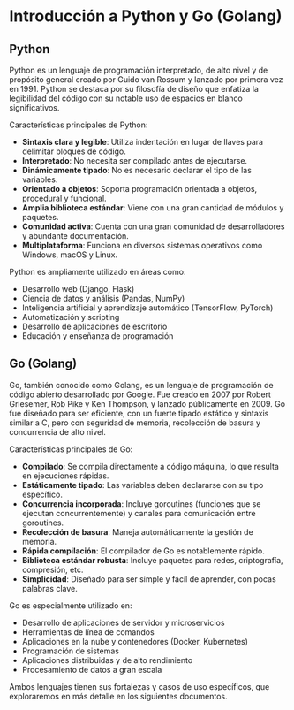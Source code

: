 # Introducción a Python y Go (Golang)

## Python

Python es un lenguaje de programación interpretado, de alto nivel y de propósito general creado por Guido van Rossum y lanzado por primera vez en 1991. Python se destaca por su filosofía de diseño que enfatiza la legibilidad del código con su notable uso de espacios en blanco significativos.

Características principales de Python:

- **Sintaxis clara y legible**: Utiliza indentación en lugar de llaves para delimitar bloques de código.
- **Interpretado**: No necesita ser compilado antes de ejecutarse.
- **Dinámicamente tipado**: No es necesario declarar el tipo de las variables.
- **Orientado a objetos**: Soporta programación orientada a objetos, procedural y funcional.
- **Amplia biblioteca estándar**: Viene con una gran cantidad de módulos y paquetes.
- **Comunidad activa**: Cuenta con una gran comunidad de desarrolladores y abundante documentación.
- **Multiplataforma**: Funciona en diversos sistemas operativos como Windows, macOS y Linux.

Python es ampliamente utilizado en áreas como:

- Desarrollo web (Django, Flask)
- Ciencia de datos y análisis (Pandas, NumPy)
- Inteligencia artificial y aprendizaje automático (TensorFlow, PyTorch)
- Automatización y scripting
- Desarrollo de aplicaciones de escritorio
- Educación y enseñanza de programación

## Go (Golang)

Go, también conocido como Golang, es un lenguaje de programación de código abierto desarrollado por Google. Fue creado en 2007 por Robert Griesemer, Rob Pike y Ken Thompson, y lanzado públicamente en 2009. Go fue diseñado para ser eficiente, con un fuerte tipado estático y sintaxis similar a C, pero con seguridad de memoria, recolección de basura y concurrencia de alto nivel.

Características principales de Go:

- **Compilado**: Se compila directamente a código máquina, lo que resulta en ejecuciones rápidas.
- **Estáticamente tipado**: Las variables deben declararse con su tipo específico.
- **Concurrencia incorporada**: Incluye goroutines (funciones que se ejecutan concurrentemente) y canales para comunicación entre goroutines.
- **Recolección de basura**: Maneja automáticamente la gestión de memoria.
- **Rápida compilación**: El compilador de Go es notablemente rápido.
- **Biblioteca estándar robusta**: Incluye paquetes para redes, criptografía, compresión, etc.
- **Simplicidad**: Diseñado para ser simple y fácil de aprender, con pocas palabras clave.

Go es especialmente utilizado en:

- Desarrollo de aplicaciones de servidor y microservicios
- Herramientas de línea de comandos
- Aplicaciones en la nube y contenedores (Docker, Kubernetes)
- Programación de sistemas
- Aplicaciones distribuidas y de alto rendimiento
- Procesamiento de datos a gran escala

Ambos lenguajes tienen sus fortalezas y casos de uso específicos, que exploraremos en más detalle en los siguientes documentos.